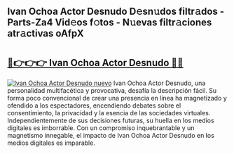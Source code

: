 ## Ivan Ochoa Actor Desnudo D𝚎sn𝚞dos filtr𝚊dos - Parts-Za4 Vid𝚎os f𝚘tos - N𝚞evas filtr𝚊ciones atr𝚊ctivas oAfpX

# <h2><a href="http://mb0abg.tromn.icu/?c=Ivan+Ochoa+Actor+Desnudo">🔗👉👉👉 Ivan Ochoa Actor Desnudo 🔗🔗</a></h2>

[![Ivan Ochoa Actor Desnudo nuevo](https://i.imgur.com/pEAQMta.gif)](http://mb0abg.tromn.icu/?c=Ivan+Ochoa+Actor+Desnudo)
Ivan Ochoa Actor Desnudo, una personalidad multifacética y provocativa, desafía la descripción fácil. Su forma poco convencional de crear una presencia en línea ha magnetizado y ofendido a los espectadores, encendiendo debates sobre el consentimiento, la privacidad y la esencia de las sociedades virtuales. Independientemente de sus decisiones futuras, su huella en los medios digitales es imborrable. Con un compromiso inquebrantable y un magnetismo innegable, el impacto de Ivan Ochoa Actor Desnudo en los medios digitales es imparable.
